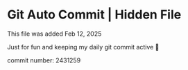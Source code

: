 # Git Auto Commit | Hidden File

This file was added Feb 12, 2025

Just for fun and keeping my daily git commit active 🤪

commit number: 2431259
